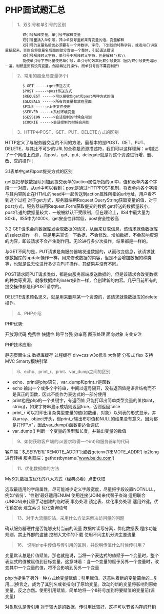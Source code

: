 # PHP面试题汇总

> 1、双引号和单引号的区别


            双引号解释变量，单引号不解释变量
            双引号里插入单引号，其中单引号里如果有变量的话，变量解释
            双引号的变量名后面必须要有一个非数字、字母、下划线的特殊字符，或者用{}讲变量括起来，否则会将变量名后面的部分当做一个整体，引起语法错误
            双引号解释转义字符，单引号不解释转义字符，但是解释'\和\\
            能使单引号字符尽量使用单引号，单引号的效率比双引号要高（因为双引号要先遍历一遍，判断里面有没有变量，然后再进行操作，而单引号则不需要判断）

> 2、常用的超全局变量(8个)


            $_GET ----->get传送方式
            $POST ----->post传送方式
            $REQUEST ----->可以接收到get和post两种方式的值
            $GLOBALS ----->所有的变量都放在里面
            $FILE ----->上传文件使用
            $SERVER ----->系统环境变量
            $SESSION ----->会话控制的时候会用到
            $COOKIE ----->会话控制的时候会用到

> 3、HTTP中POST、GET、PUT、DELETE方式的区别


HTTP定义了与服务器交互的不同的方法，最基本的是POST、GET、PUT、DELETE，与其比不可少的URL的全称是资源描述符，我们可以这样理解：url描述了一个网络上资源，而post、get、put、delegate就是对这个资源进行增、删、改、查的操作！

3.1表单中get和post提交方式的区别

get是把参数数据队列加到提交表单的action属性所指的url中，值和表单内各个字段一一对应，从url中可以看到；post是通过HTTPPOST机制，将表单内各个字段与其内容防止在HTML的head中一起传送到action属性所指的url地址，用户看不到这个过程
对于get方式，服务器端用Request.QueryString获取变量的值，对于post方式，服务器端用Request.Form获取提交的数据
get传送的数据量较小，post传送的数据量较大，一般被默认不受限制，但在理论上，IIS4中最大量为80kb，IIS5中为1000k，get安全性非常低，post安全性较高

3.2 GET请求会向数据库发索取数据的请求，从而来获取信息，该请求就像数据库的select操作一样，只是用来查询一下数据，不会修改、增加数据，不会影响资源的内容，即该请求不会产生副作用。无论进行多少次操作，结果都是一样的。

与GET不同的是，PUT请求是向服务器端发送数据的，从而改变信息，该请求就像数据库的update操作一样，用来修改数据的内容，但是不会增加数据的种类等，也就是说无论进行多少次PUT操作，其结果并没有不同。

POST请求同PUT请求类似，都是向服务器端发送数据的，但是该请求会改变数据的种类等资源，就像数据库的insert操作一样，会创建新的内容。几乎目前所有的提交操作都是用POST请求的。

DELETE请求顾名思义，就是用来删除某一个资源的，该请求就像数据库的delete操作。

> 4、PHP介绍


PHP优势:

开放源代码
免费性
快捷性
跨平台强
效率高
图形处理
面向对象
专业专注

PHP技术应用:

静态页面生成
数据库缓存
过程缓存
div+css w3c标准
大负荷
分布式
flex
支持MVC
Smarty模块引擎

> 6、echo、print_r、print、var_dump之间的区别

* echo、print是php语句，var_dump和print_r是函数
* echo 输出一个或多个字符串，中间以逗号隔开，没有返回值是语言结构而不是真正的函数，因此不能作为表达式的一部分使用
* print也是php的一个关键字，有返回值 只能打印出简单类型变量的值(如int，string)，如果字符串显示成功则返回true，否则返回false
* print_r 可以打印出复杂类型变量的值(如数组、对象）以列表的形式显示，并以array、object开头，但print_r输出布尔值和NULL的结果没有意义，因为都是打印"\n"，因此var_dump()函数更适合调试
* var_dump() 判断一个变量的类型和长度，并输出变量的数值


> 9、如何获取客户端的ip(要求取得一个int)和服务器ip的代码

客户端：$_SERVER["REMOTE_ADDR"];或者getenv('REMOTE_ADDR')
ip2long进行转换
服务器端：gethostbyname('www.baidu.com')

> 11、优化数据库的方法

MySQL数据库优化的八大方式（经典必看）点击获取

选取最适用的字段属性，尽可能减少定义字段宽度，尽量把字段设置NOTNULL，例如'省份'、'性别'最好适用ENUM
使用连接(JOIN)来代替子查询
适用联合(UNION)来代替手动创建的临时表
事务处理
锁定表、优化事务处理
适用外键，优化锁定表
建立索引
优化查询语句

> 13、对于大流量网站，采用什么方法来解决访问量的问题

确认服务器硬件是否能够支持当前的流量
数据库读写分离，优化数据表
程序功能规则，禁止外部的盗链
控制大文件的下载
使用不同主机分流主要流量

> 16、 说明php中传值与传引用的区别，并说明传值什么时候传引用？

变量默认总是传值赋值，那也就是说，当将一个表达式的值赋予一个变量时，整个表达式的值被赋值到目标变量，这意味着：当一个变量的赋予另外一个变量时，改变其中一个变量的值，将不会影响到另外一个变量

php也提供了另外一种方式给变量赋值：引用赋值。这意味着新的变量简单的__引用__(换言之，成为了其别名或者指向)了原始变量。改动的新的变量将影响到原始变量，反之亦然。使用引用赋值，简单地将一个&符号加到将要赋值的变量前(源变量)

对象默认是传引用 
对于较大是的数据，传引用比较好，这样可以节省内存的开销